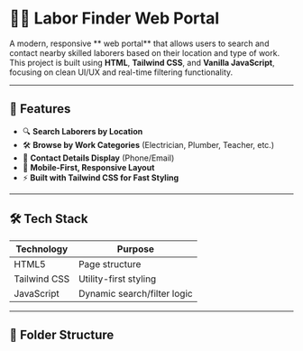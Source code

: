 # 👷‍♂️ Labor Finder Web Portal

A modern, responsive ** web portal** that allows users to search and contact nearby skilled laborers based on their location and type of work. This project is built using **HTML**, **Tailwind CSS**, and **Vanilla JavaScript**, focusing on clean UI/UX and real-time filtering functionality.

---

## 📌 Features

- 🔍 **Search Laborers by Location**
- 🛠️ **Browse by Work Categories** (Electrician, Plumber, Teacher, etc.)
- 📇 **Contact Details Display** (Phone/Email)
- 📱 **Mobile-First, Responsive Layout**
- ⚡ **Built with Tailwind CSS for Fast Styling**

---

## 🛠️ Tech Stack

| Technology   | Purpose                    |
|--------------|----------------------------|
| HTML5        | Page structure             |
| Tailwind CSS | Utility-first styling      |
| JavaScript   | Dynamic search/filter logic |

---

## 📁 Folder Structure

